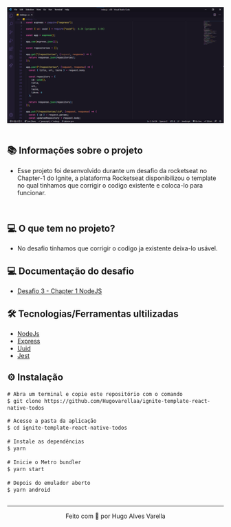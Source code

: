 
<div>
  <img src="./src/images/capa.png">
</div>


<br/>

## 📚 Informações sobre o projeto

- Esse projeto foi desenvolvido durante um desafio da rocketseat no Chapter-1 do Ignite, a plataforma Rocketseat disponibilizou o template no qual tinhamos que corrigir o codigo existente e coloca-lo para funcionar.

&nbsp;


## 💻 O que tem no projeto?

- No desafio tinhamos que corrigir o codigo ja existente deixa-lo usável.

## 💻 Documentação do desafio

- [Desafio 3 - Chapter 1 NodeJS](https://chip-dryosaurus-9ab.notion.site/Chapter-I-Desafio-03-Corrigindo-o-c-digo-6f81cb448c83433598f378ca76989ff2)


## 🛠️ Tecnologias/Ferramentas ultilizadas

- [NodeJs](https://nodejs.org/en/docs/)
- [Express](https://expressjs.com/pt-br/)
- [Uuid](https://www.npmjs.com/package/uuid)
- [Jest](https://testing-library.com/docs/)

## ⚙️ Instalação

```
# Abra um terminal e copie este repositório com o comando
$ git clone https://github.com/Hugovarellaa/ignite-template-react-native-todos
```

```
# Acesse a pasta da aplicação
$ cd ignite-template-react-native-todos

# Instale as dependências
$ yarn

# Inicie o Metro bundler
$ yarn start 

# Depois do emulador aberto
$ yarn android 


```

---

<p align="center">Feito com 💙 por Hugo Alves Varella</p>